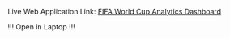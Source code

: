 Live Web Application Link: [FIFA World Cup Analytics Dashboard](https://madhurp10-fifa-world-cup-analytics-dashboard-main-62jmde.streamlit.app/)


!!! Open in Laptop !!!
